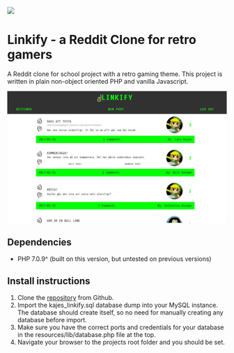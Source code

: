 ![](https://styleci.io/repos/7548986/shield?style=plastic&branch=5.1)
# Linkify - a Reddit Clone for retro gamers
A Reddit clone for school project with a retro gaming theme. This project is written in plain non-object oriented PHP and vanilla Javascript.

![Linkify](https://raw.githubusercontent.com/kajes/linkify/master/cover.jpg)

## Dependencies
- PHP 7.0.9^ (built on this version, but untested on previous versions)

## Install instructions
1. Clone the [repository](https://github.com/kajes/linkify.git) from Github.
2. Import the kajes_linkify.sql database dump into your MySQL instance. The database should create itself, so no need for manually creating any database before import.
3. Make sure you have the correct ports and credentials for your database in the resources/lib/database.php file at the top.
4. Navigate your browser to the projects root folder and you should be set.
